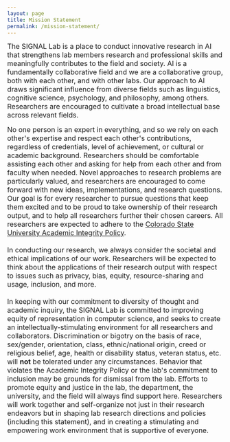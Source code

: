 ```yaml
---
layout: page
title: Mission Statement
permalink: /mission-statement/
---
```


<font size="3">
  The SIGNAL Lab is a place to conduct innovative research in AI that strengthens lab members research and professional skills and meaningfully contributes
  to the field and society.  AI is a fundamentally collaborative field and we are a collaborative group, both with each other, and with other labs.  Our
  approach to AI draws significant influence from diverse fields such as linguistics, cognitive science, psychology, and philosophy, among others.  Researchers
  are encouraged to cultivate a broad intellectual base across relevant fields.</font>
 
<font size="3">No one person is an expert in everything, and so we rely on each other's expertise and respect each other's contributions, regardless of
  credentials, level of achievement, or cultural or academic background.  Researchers should be comfortable assisting each other and asking for help from
  each other and from faculty when needed.  Novel approaches to research problems are particularly valued, and researchers are encouraged to come forward
  with new ideas, implementations, and research questions.  Our goal is for every researcher to pursue questions that keep them excited and to be proud to
  take ownership of their research output, and to help all researchers further their chosen careers.  All researchers are expected to adhere to the
  <a href="https://catalog.colostate.edu/general-catalog/policies/students-responsibilities/#%23academic-integrity">Colorado State University Academic Integrity Policy</a>.</font>

#### 
<font size="3">In conducting our research, we always consider the societal and ethical implications of our work.  Researchers will be expected to think about the
  applications of their research output with respect to issues such as privacy, bias, equity, resource-sharing and usage, inclusion, and more.</font>

#### 
<font size="3">In keeping with our commitment to diversity of thought and academic inquiry, the SIGNAL Lab is committed to improving equity of representation in
  computer science, and seeks to create an intellectually-stimulating environment for all researchers and collaborators.  Discrimination or bigotry on the basis
  of race, sex/gender, orientation, class, ethnic/national origin, creed or religious belief, age, health or disability status, veteran status, etc. will
  <strong>not</strong> be tolerated under any circumstances.  Behavior that violates the Academic Integrity Policy or the lab's commitment to inclusion may be
  grounds for dismissal from the lab.  Efforts to promote equity and justice in the lab, the department, the university, and the field will always find support
  here.  Researchers will work together and self-organize not just in their research endeavors but in shaping lab research directions and policies (including this
  statement), and in creating a stimulating and empowering work environment that is supportive of everyone.</font>
